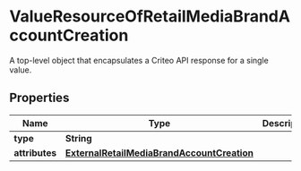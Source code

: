 

# ValueResourceOfRetailMediaBrandAccountCreation

A top-level object that encapsulates a Criteo API response for a single value.

## Properties

| Name | Type | Description | Notes |
|------------ | ------------- | ------------- | -------------|
|**type** | **String** |  |  [optional] |
|**attributes** | [**ExternalRetailMediaBrandAccountCreation**](ExternalRetailMediaBrandAccountCreation.md) |  |  [optional] |



